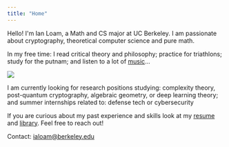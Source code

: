 ```yaml
---
title: "Home"
---
```


Hello! I'm Ian Loam, a Math and CS major at UC Berkeley. I am passionate about cryptography, theoretical computer science and pure math. 

In my free time: I read critical theory and philosophy; practice for triathlons; study for the putnam; and listen to a lot of [music](https://open.spotify.com/user/5q2l5w4vdwraoftg5qah3rvse)...

![](/static/cezanne.jpg)

I am currently looking for research positions studying: complexity theory, post-quantum cryptography, algebraic geometry, or deep learning theory; and summer internships related to: defense tech or cybersecurity

If you are curious about my past experience and skills look at my [resume](/resume.pdf) and [library](/library). Feel free to reach out!

Contact: ialoam@berkeley.edu
